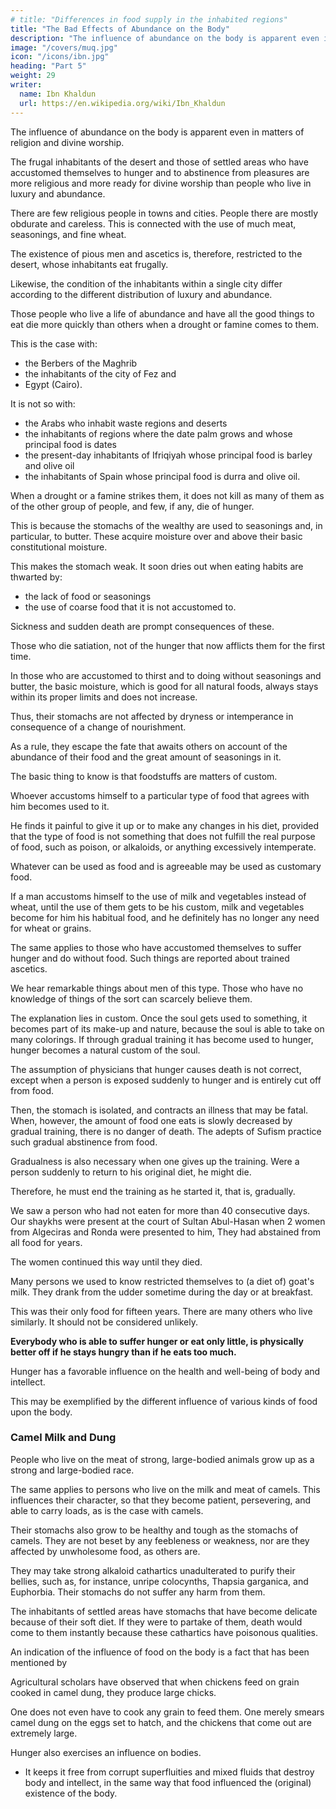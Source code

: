 ```yaml
---
# title: "Differences in food supply in the inhabited regions"
title: "The Bad Effects of Abundance on the Body"
description: "The influence of abundance on the body is apparent even in matters of religion and divine worship"
image: "/covers/muq.jpg"
icon: "/icons/ibn.jpg"
heading: "Part 5"
weight: 29
writer:
  name: Ibn Khaldun
  url: https://en.wikipedia.org/wiki/Ibn_Khaldun
---
```




The influence of abundance on the body is apparent even in matters of religion and divine worship. 

The frugal inhabitants of the desert and those of settled areas who have accustomed themselves to hunger and to abstinence from pleasures are more religious and more ready for divine worship than people who live in luxury and abundance.

There are few religious people in towns and cities. People there are mostly obdurate and careless. This is connected with the use of much meat, seasonings, and fine wheat.

The existence of pious men and ascetics is, therefore, restricted to the desert, whose inhabitants eat frugally.

Likewise, the condition of the inhabitants within a single city differ according to the different distribution of luxury and abundance.

<!-- , whether they inhabit the desert or settled areas and cities, -->
Those people who live a life of abundance and have all the good things to eat die more quickly than others when a drought or famine comes to them.

This is the case with:
- the Berbers of the Maghrib
- the inhabitants of the city of Fez and
- Egypt (Cairo). 

It is not so with:
- the Arabs who inhabit waste regions and deserts
- the inhabitants of regions where the date palm grows and whose principal food is dates
- the present-day inhabitants of Ifriqiyah whose principal food is barley and olive oil
- the inhabitants of Spain whose principal food is durra and olive oil. 

When a drought or a famine strikes them, it does not kill as many of them as of the other group of people, and few, if any, die of hunger.

<!-- As a reason for that, it may tentatively be suggested that -->
This is because the stomachs of the wealthy are used to seasonings and, in particular, to butter. These acquire moisture over and above their basic constitutional moisture.

<!-- those who have everything in abundance and  -->
<!-- , and the moisture they are used to eventually becomes excessive.  -->

This makes the stomach weak. It soon dries out when eating habits are thwarted by:
- the lack of food or seasonings
- the use of coarse food that it is not accustomed to. 

<!-- , which is a very weak part of the body and for that reason considered one of the vital parts, soon dries out and contracts.  -->

Sickness and sudden death are prompt consequences of these. 

 <!-- tothe man whose stomach is in this condition.  -->

Those who die satiation, not of the hunger that now afflicts them for the first time. 

In those who are accustomed to thirst and to doing without seasonings and butter, the basic moisture, which is good for all natural foods, always stays within its proper limits and does not increase.

Thus, their stomachs are not affected by dryness or intemperance in consequence of a change of nourishment.

As a rule, they escape the fate that awaits others on account of the abundance of their food and the great amount of seasonings in it.

The basic thing to know is that foodstuffs are matters of custom.

Whoever accustoms himself to a particular type of food that agrees with him becomes used to it. 

He finds it painful to give it up or to make any changes in his diet, provided that the type of food is not something that does not fulfill the real purpose of food, such as poison, or alkaloids, or anything excessively intemperate. 
 <!-- 2 36 -->

Whatever can be used as food and is agreeable may be used as customary food. 

If a man accustoms himself to the use of milk and vegetables instead of wheat, until the use of them gets to be his custom, milk and vegetables become for him his habitual food, and he definitely has no longer any need for wheat or grains.

The same applies to those who have accustomed themselves to suffer hunger and do without food. Such things are reported about trained ascetics.

We hear remarkable things about men of this type. Those who have no knowledge of things of the sort can scarcely believe them. 

The explanation lies in custom. Once the soul gets used to something, it becomes part of its make-up and nature, because the soul is able to take on many colorings. If through gradual training it has become used to hunger, hunger becomes a natural custom of the soul.

The assumption of physicians that hunger causes death is not correct, except when a person is exposed suddenly to hunger and is entirely cut off from food. 

Then, the stomach is isolated, and contracts an illness that may be fatal. When, however, the amount of food one eats is slowly decreased by gradual training, there is no danger of death. The adepts of Sufism practice such gradual abstinence from food. 

Gradualness is also necessary when one gives up the training. Were a person suddenly to return to his original diet, he might die. 

Therefore, he must end the training as he started it, that is, gradually.

We saw a person who had not eaten for more than 40 consecutive days. Our shaykhs were present at the court of Sultan Abul-Hasan when 2 women from Algeciras and Ronda were presented to him, They had abstained from all food for years. 

<!-- Their story became known. They were examined, and
the matter was found to be correct.  -->

The women continued this way until they died.

Many persons we used to know restricted themselves to (a diet of) goat's milk. They drank from the udder sometime during the day or at breakfast. 

This was their only food for fifteen years. There are many others who live similarly. It should not be considered unlikely.

**Everybody who is able to suffer hunger or eat only little, is physically better off if he stays hungry than if he eats too much.** 

Hunger has a favorable influence on the health and well-being of body and intellect.

This may be exemplified by the different influence of various kinds of food upon the body.


### Camel Milk and Dung

People who live on the meat of strong, large-bodied animals grow up as a strong and large-bodied race. 

<!-- Comparison of the inhabitants of the desert with those of settled areas shows this.  -->

The same applies to persons who live on the milk and meat of camels. This influences their character, so that they become patient, persevering, and able to carry loads, as is the case with camels.

Their stomachs also grow to be healthy and tough as the stomachs of camels. They are not beset by any feebleness or weakness, nor are they affected by unwholesome food, as others are. 

They may take strong alkaloid cathartics unadulterated to purify their bellies, such as, for instance, unripe colocynths, Thapsia garganica, and Euphorbia. Their stomachs do not suffer any harm from them. 

The inhabitants of settled areas have stomachs that have become delicate because of their soft diet. If they were to partake of them, death would come to them instantly because these cathartics have poisonous qualities.


An indication of the influence of food on the body is a fact that has been mentioned by 

Agricultural scholars have observed that when chickens feed on grain cooked in camel dung, they produce large chicks.

One does not even have to cook any grain to feed them. One merely smears camel dung on the eggs set to hatch, and the chickens that come out are extremely large.
<!-- 239 -->

<!-- When we observe the various ways in which food exercises an influence on bodies, there can be no doubt that -->

Hunger also exercises an influence on bodies. 
- It keeps it free from corrupt superfluities and mixed fluids that destroy body and intellect, in the same way that food influenced the (original) existence of the body.
 <!-- them, because two opposites follow the same pattern with regard to exercising an influence or not exercising an influence. Hunger influences the body in that it  -->

